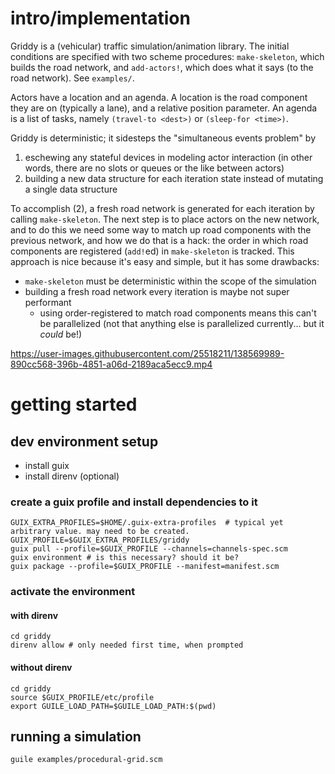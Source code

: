 # intro/implementation
Griddy is a (vehicular) traffic simulation/animation library. The initial
conditions are specified with two scheme procedures: `make-skeleton`, which
builds the road network, and `add-actors!`, which does what it says (to the road
network). See `examples/`.

Actors have a location and an agenda. A location is the road component they are
on (typically a lane), and a relative position parameter. An agenda is a list of
tasks, namely `(travel-to <dest>)` or `(sleep-for <time>)`.

Griddy is deterministic; it sidesteps the "simultaneous events problem" by
1. eschewing any stateful devices in modeling actor interaction (in other words,
   there are no slots or queues or the like between actors)
1. building a new data structure for each iteration state instead of mutating a
   single data structure

To accomplish (2), a fresh road network is generated for each iteration by
calling `make-skeleton`. The next step is to place actors on the new network,
and to do this we need some way to match up road components with the previous
network, and how we do that is a hack: the order in which road components are
registered (`add!`ed) in `make-skeleton` is tracked. This approach is nice
because it's easy and simple, but it has some drawbacks:
- `make-skeleton` must be deterministic within the scope of the simulation
- building a fresh road network every iteration is maybe not super performant
  - using order-registered to match road components means this can't be
    parallelized (not that anything else is parallelized currently... but it
    _could_ be!)

https://user-images.githubusercontent.com/25518211/138569989-890cc568-396b-4851-a06d-2189aca5ecc9.mp4


# getting started
## dev environment setup
- install guix
- install direnv (optional)
### create a guix profile and install dependencies to it
```shell
GUIX_EXTRA_PROFILES=$HOME/.guix-extra-profiles  # typical yet arbitrary value. may need to be created.
GUIX_PROFILE=$GUIX_EXTRA_PROFILES/griddy
guix pull --profile=$GUIX_PROFILE --channels=channels-spec.scm
guix environment # is this necessary? should it be?
guix package --profile=$GUIX_PROFILE --manifest=manifest.scm
```
### activate the environment
#### with direnv
```shell
cd griddy
direnv allow # only needed first time, when prompted
```
#### without direnv
```shell
cd griddy
source $GUIX_PROFILE/etc/profile
export GUILE_LOAD_PATH=$GUILE_LOAD_PATH:$(pwd)
```

## running a simulation
```shell
guile examples/procedural-grid.scm
```
